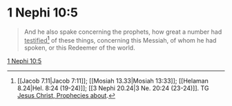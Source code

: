 # 1 Nephi 10:5

> And he also spake concerning the prophets, how great a number had <u>testified</u>[^a] of these things, concerning this Messiah, of whom he had spoken, or this Redeemer of the world.

[1 Nephi 10:5](https://www.churchofjesuschrist.org/study/scriptures/bofm/1-ne/10?lang=eng&id=p5#p5)


[^a]: [[Jacob 7.11|Jacob 7:11]]; [[Mosiah 13.33|Mosiah 13:33]]; [[Helaman 8.24|Hel. 8:24 (19-24)]]; [[3 Nephi 20.24|3 Ne. 20:24 (23-24)]]. TG [Jesus Christ, Prophecies about](https://www.churchofjesuschrist.org/study/scriptures/tg/jesus-christ-prophecies-about?lang=eng).

